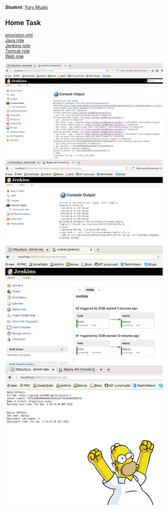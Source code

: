 ***Student***: [Yury Muski](https://upsa.epam.com/workload/employeeView.do?employeeId=4060741400038655529#emplTab=general)

Home Task
---

[provision.yml](vagrant/ansible/provision.yml)  
[Java role](vagrant/ansible/roles/java/README.md)  
[Jenkins role](vagrant/ansible/roles/jenkins/README.md)  
[Tomcat role](vagrant/ansible/roles/tomcat/README.md)  
[Web role](vagrant/ansible/roles/web/README.md)


![build](pics/build.png)
![deploy](pics/deploy.png)
![trigger](pics/trigger.png)
![gomer](pics/gomer.png)
